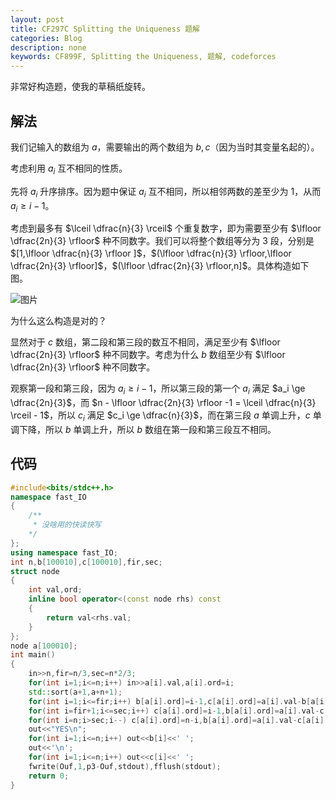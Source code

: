 ```yaml
---
layout: post
title: CF297C Splitting the Uniqueness 题解
categories: Blog
description: none
keywords: CF899F, Splitting the Uniqueness, 题解, codeforces
---
```


非常好构造题，使我的草稿纸旋转。

## 解法

我们记输入的数组为 $a$，需要输出的两个数组为 $b,c$（因为当时其变量名起的）。

考虑利用 $a_i$ 互不相同的性质。

先将 $a_i$ 升序排序。因为题中保证 $a_i$ 互不相同，所以相邻两数的差至少为 $1$，从而 $a_i \ge i - 1$。

考虑到最多有 $\lceil \dfrac{n}{3} \rceil$ 个重复数字，即为需要至少有 $\lfloor \dfrac{2n}{3} \rfloor$ 种不同数字。我们可以将整个数组等分为 $3$ 段，分别是 $[1,\lfloor \dfrac{n}{3} \rfloor ]$，$(\lfloor \dfrac{n}{3} \rfloor,\lfloor \dfrac{2n}{3} \rfloor]$，$(\lfloor \dfrac{2n}{3} \rfloor,n]$。具体构造如下图。

![图片](https://cdn.luogu.com.cn/upload/image_hosting/qhimb2ko.png)

为什么这么构造是对的？

显然对于 $c$ 数组，第二段和第三段的数互不相同，满足至少有 $\lfloor \dfrac{2n}{3} \rfloor$ 种不同数字。考虑为什么 $b$ 数组至少有 $\lfloor \dfrac{2n}{3} \rfloor$ 种不同数字。

观察第一段和第三段，因为 $a_i \ge i-1$，所以第三段的第一个 $a_i$ 满足 $a_i \ge \dfrac{2n}{3}$，而 $n - \lfloor \dfrac{2n}{3} \rfloor -1 = \lceil \dfrac{n}{3} \rceil - 1$，所以 $c_i$ 满足 $c_i \ge \dfrac{n}{3}$，而在第三段 $a$ 单调上升，$c$ 单调下降，所以 $b$ 单调上升，所以 $b$ 数组在第一段和第三段互不相同。

## 代码

```cpp
#include<bits/stdc++.h>
namespace fast_IO
{
    /**
     * 没啥用的快读快写
    */
};
using namespace fast_IO;
int n,b[100010],c[100010],fir,sec;
struct node
{
    int val,ord;
    inline bool operator<(const node rhs) const
    {
        return val<rhs.val;
    }
};
node a[100010];
int main()
{
    in>>n,fir=n/3,sec=n*2/3;
    for(int i=1;i<=n;i++) in>>a[i].val,a[i].ord=i;
    std::sort(a+1,a+n+1);
    for(int i=1;i<=fir;i++) b[a[i].ord]=i-1,c[a[i].ord]=a[i].val-b[a[i].ord];
    for(int i=fir+1;i<=sec;i++) c[a[i].ord]=i-1,b[a[i].ord]=a[i].val-c[a[i].ord];
    for(int i=n;i>sec;i--) c[a[i].ord]=n-i,b[a[i].ord]=a[i].val-c[a[i].ord];
    out<<"YES\n";
    for(int i=1;i<=n;i++) out<<b[i]<<' ';
    out<<'\n';
    for(int i=1;i<=n;i++) out<<c[i]<<' ';
    fwrite(Ouf,1,p3-Ouf,stdout),fflush(stdout);
    return 0;
}
```

